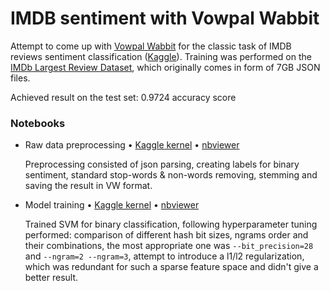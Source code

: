 # IMDB sentiment with Vowpal Wabbit

Attempt to come up with [Vowpal Wabbit](https://vowpalwabbit.org/index.html) for the classic task of IMDB reviews sentiment classification ([Kaggle](https://www.kaggle.com/c/word2vec-nlp-tutorial/leaderboard)). Training was performed on the [IMDb Largest Review Dataset](https://www.kaggle.com/ebiswas/imdb-review-dataset), which originally comes in form of 7GB JSON files.

Achieved result on the test set: 0.9724 accuracy score

### Notebooks

- Raw data preprocessing • [Kaggle kernel](https://www.kaggle.com/andrii0yerko/preprocessing-for-vowpal-wabbit-sentiment-analysis) • [nbviewer](https://nbviewer.jupyter.org/github/andrii0yerko/imdb-sentiment-with-vowpal-wabbit/blob/master/preprocessing-for-vowpal-wabbit-sentiment-analysis.ipynb)

  Preprocessing consisted of json parsing, creating labels for binary sentiment, standard stop-words & non-words removing, stemming and saving the result in VW format.

- Model training • [Kaggle kernel](https://www.kaggle.com/andrii0yerko/imdb-sentiment-with-vowpal-wabbit) • [nbviewer](https://nbviewer.jupyter.org/github/andrii0yerko/imdb-sentiment-with-vowpal-wabbit/blob/master/imdb-sentiment-with-vowpal-wabbit.ipynb)

  Trained SVM for binary classification, following hyperparameter tuning performed: comparison of different hash bit sizes, ngrams order and their combinations, the most appropriate one was `--bit_precision=28` and `--ngram=2 --ngram=3`, attempt to introduce a l1/l2 regularization, which was redundant for such a sparse feature space and didn't give a better result.

